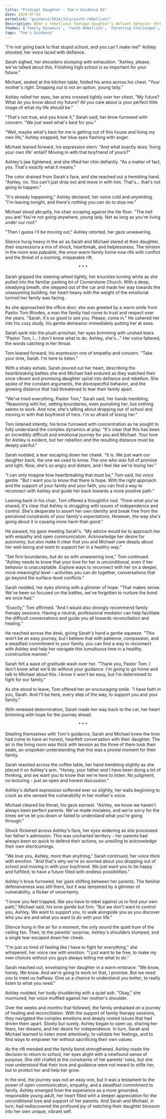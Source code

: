 ```yaml
---
title: "Prodigal Daughter - Tom's Guidance 62"
date: 2024-07-02
permalink: "guidance/2024/July/youth-rebellion/"
description: When a rebellious teenage daughter's defiant behavior threatens to tear her family apart, her parents seek guidance from Pastor Tom Rhodes to help them navigate the emotional turmoil and find a path towards reconciliation.
themes: ['Family Dynamics', 'Youth Rebellion', 'Parenting Challenges', 'Forgiveness', 'Spiritual Renewal']
tags: "Tom's Guidance"
---
```

"I'm not going back to that stupid school, and you can't make me!" Ashley shouted, her voice laced with defiance.

Sarah sighed, her shoulders slumping with exhaustion. "Ashley, please, we've talked about this. Finishing high school is so important for your future."

Michael, seated at the kitchen table, folded his arms across his chest. "Your mother's right. Dropping out is not an option, young lady."

Ashley rolled her eyes, her arms crossed tightly over her chest. "My future? What do you know about my future? All you care about is your perfect little image of what my life should be."

"That's not true, and you know it," Sarah said, her brow furrowed with concern. "We just want what's best for you."

"Well, maybe what's best for me is getting out of this house and living my own life," Ashley snapped, her blue eyes flashing with anger.

Michael leaned forward, his expression stern. "And what exactly does 'living your own life' entail? Moving in with that boyfriend of yours?"

Ashley's jaw tightened, and she lifted her chin defiantly. "As a matter of fact, yes. That's exactly what it means."

The color drained from Sarah's face, and she reached out a trembling hand. "Ashley, no. You can't just drop out and move in with him. That's... that's not going to happen."

"It's already happening," Ashley declared, her voice cold and unyielding. "I'm leaving tonight, and there's nothing you can do to stop me."

Michael stood abruptly, his chair scraping against the tile floor. "The hell you are! You're not going anywhere, young lady. Not as long as you're living under our roof."

"Then I guess I'll be moving out," Ashley retorted, her gaze unwavering.

Silence hung heavy in the air as Sarah and Michael stared at their daughter, their expressions a mix of shock, heartbreak, and helplessness. The tension in the room was palpable, the once-warm family home now rife with conflict and the threat of a looming, irreparable rift.

<center>* * *</center>

Sarah gripped the steering wheel tightly, her knuckles turning white as she pulled into the familiar parking lot of Cornerstone Church. With a deep, steadying breath, she stepped out of the car and made her way towards the unassuming building, her heart heavy with the weight of the emotional turmoil her family was facing.

As she approached the office door, she was greeted by a warm smile from Pastor Tom Rhodes, a man the family had come to trust and respect over the years. "Sarah, it's so good to see you. Please, come in." He ushered her into his cozy study, his gentle demeanor immediately putting her at ease.

Sarah sank into the plush armchair, her eyes brimming with unshed tears. "Pastor Tom, I... I don't know what to do. Ashley, she's..." Her voice faltered, the words catching in her throat.

Tom leaned forward, his expression one of empathy and concern. "Take your time, Sarah. I'm here to listen."

With a shaky exhale, Sarah poured out her heart, describing the heartbreaking battles she and Michael had endured as they watched their once vibrant and promising daughter spiral into defiance and rebellion. She spoke of the constant arguments, the disrespectful behavior, and the growing distance that had threatened to tear their family apart.

"We've tried everything, Pastor Tom," Sarah said, her hands trembling. "Reasoning with her, setting boundaries, even punishing her, but nothing seems to work. And now, she's talking about dropping out of school and moving in with that boyfriend of hers. I'm so afraid of losing her."

Tom listened intently, his brow furrowed with concentration as he sought to fully understand the complex dynamics at play. "It's clear that this has been an incredibly difficult and emotional journey for you and Michael. Your love for Ashley is evident, but her rebellion and the resulting distance must be deeply painful."

Sarah nodded, a tear escaping down her cheek. "It is. We just want our daughter back, the one we used to know. The one who was full of promise and light. Now, she's so angry and distant, and I feel like we're losing her."

"I can only imagine how heartbreaking that must be," Tom said, his voice gentle. "But I want you to know that there is hope. With the right approach and the support of your family and your faith, you can find a way to reconnect with Ashley and guide her back towards a more positive path."

Leaning back in his chair, Tom offered a thoughtful nod. "From what you've shared, it's clear that Ashley is struggling with issues of independence and control. She's desperate to assert her own identity and break free from the perceived constraints of your family's expectations. However, the way she's going about it is causing more harm than good."

He paused, his gaze meeting Sarah's. "My advice would be to approach her with empathy and open communication. Acknowledge her desire for autonomy, but also make it clear that you and Michael care deeply about her well-being and want to support her in a healthy way."

"Set firm boundaries, but do so with unwavering love," Tom continued. "Ashley needs to know that your love for her is unconditional, even if her behavior is unacceptable. Explore ways to reconnect with her on a deeper, more meaningful level – activities you can do together, conversations that go beyond the surface-level conflicts."

Sarah nodded, her eyes shining with a glimmer of hope. "That makes sense. We've been so focused on the battles, we've forgotten to nurture the bond we once had."

"Exactly," Tom affirmed. "And I would also strongly recommend family therapy sessions. Having a neutral, professional mediator can help facilitate the difficult conversations and guide you all towards reconciliation and healing."

He reached across the desk, giving Sarah's hand a gentle squeeze. "This won't be an easy journey, but I believe that with patience, compassion, and a steadfast commitment to your family, you can find a way to reconnect with Ashley and help her navigate this tumultuous time in a healthy, constructive manner."

Sarah felt a wave of gratitude wash over her. "Thank you, Pastor Tom. I don't know what we'd do without your guidance. I'm going to go home and talk to Michael about this. I know it won't be easy, but I'm determined to fight for our family."

As she stood to leave, Tom offered her an encouraging smile. "I have faith in you, Sarah. And I'll be here, every step of the way, to support you and your family."

With renewed determination, Sarah made her way back to the car, her heart brimming with hope for the journey ahead.

<center>* * *</center>

Steeling themselves with Tom's guidance, Sarah and Michael knew the time had come to have an honest, heartfelt conversation with their daughter. The air in the living room was thick with tension as the three of them took their seats, an unspoken understanding that this was a pivotal moment for their family.

Sarah reached across the coffee table, her hand trembling slightly as she placed it on Ashley's arm. "Honey, your father and I have been doing a lot of thinking, and we want you to know that we're here to listen. No judgment, no lecturing - just an open and honest discussion."

Ashley's defiant expression softened ever so slightly, her walls beginning to crack as she sensed the vulnerability in her mother's voice.

Michael cleared his throat, his gaze earnest. "Ashley, we know we haven't always been perfect parents. We've made mistakes, and we're sorry for the times we've let you down or failed to understand what you're going through."

Shock flickered across Ashley's face, her eyes widening as she processed her father's admission. This was uncharted territory - her parents had always been so quick to defend their actions, so unwilling to acknowledge their own shortcomings.

"We love you, Ashley, more than anything," Sarah continued, her voice thick with emotion. "And that's why we're so worried about you dropping out of school and moving in with your boyfriend. We just want you to be happy and fulfilled, to have a future filled with endless possibilities."

Ashley's brow furrowed, her gaze shifting between her parents. The familiar defensiveness was still there, but it was tempered by a glimmer of vulnerability, a flicker of uncertainty.

"I know you feel trapped, like you have to rebel against us to find your own path," Michael said, his tone gentle but firm. "But we don't want to control you, Ashley. We want to support you, to walk alongside you as you discover who you are and what you want to do with your life."

Silence hung in the air for a moment, the only sound the quiet hum of the ceiling fan. Then, to the parents' surprise, Ashley's shoulders slumped, and a single tear escaped down her cheek.

"I'm just so tired of feeling like I have to fight for everything," she whispered, her voice raw with emotion. "I just want to be free, to make my own choices without you guys always telling me what to do."

Sarah reached out, enveloping her daughter in a warm embrace. "We know, honey. We know. And we're going to work on that, I promise. But we need you to meet us halfway. Give us a chance to understand you better, to really listen to what you need."

Ashley nodded, her body shuddering with a quiet sob. "Okay," she murmured, her voice muffled against her mother's shoulder.

Over the weeks and months that followed, the family embarked on a journey of healing and reconciliation. With the support of family therapy sessions, they navigated the complex emotions and deeply rooted issues that had driven them apart. Slowly but surely, Ashley began to open up, sharing her fears, her dreams, and her desire for independence. In turn, Sarah and Michael learned to listen more attentively, to validate her feelings, and to find ways to empower her without sacrificing their own values.

As the rift mended and the family bond strengthened, Ashley made the decision to return to school, her eyes alight with a newfound sense of purpose. She still chafed at the constraints of her parents' rules, but she now understood that their love and guidance were not meant to stifle her, but to protect her and help her grow.

In the end, the journey was not an easy one, but it was a testament to the power of open communication, empathy, and a steadfast commitment to family. Ashley emerged from the experience as a more grounded, responsible young adult, her heart filled with a deeper appreciation for the unconditional love and support of her parents. And Sarah and Michael, in turn, had rediscovered the profound joy of watching their daughter blossom into her own unique, vibrant self.

